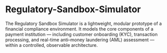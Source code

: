 # Regulatory-Sandbox-Simulator
The Regulatory Sandbox Simulator is a lightweight, modular prototype of a financial compliance environment. It models the core components of a payment institution — including customer onboarding (KYC), transaction processing, and real-time anti–money laundering (AML) assessment — within a controlled, observable architecture.
